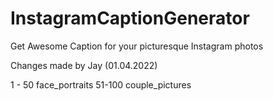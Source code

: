 # InstagramCaptionGenerator
Get Awesome Caption for your picturesque Instagram photos

Changes made by Jay (01.04.2022)

1 - 50 face_portraits
51-100 couple_pictures
